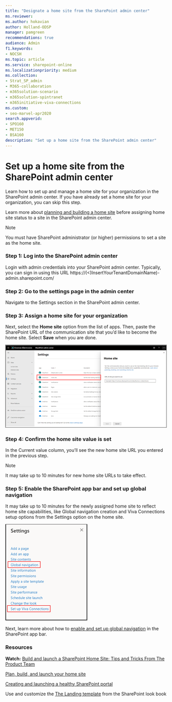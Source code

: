 ```yaml
---
title: "Designate a home site from the SharePoint admin center"
ms.reviewer: 
ms.author: hokavian
author: Holland-ODSP
manager: pamgreen
recommendations: true
audience: Admin
f1.keywords:
- NOCSH
ms.topic: article
ms.service: sharepoint-online
ms.localizationpriority: medium
ms.collection:  
- Strat_SP_admin
- M365-collaboration
- m365solution-scenario
- m365solution-spintranet
- m365initiative-viva-connections  
ms.custom:
- seo-marvel-apr2020
search.appverid:
- SPO160
- MET150
- BSA160
description: "Set up a home site from the SharePoint admin center"
---
```

# Set up a home site from the SharePoint admin center
  
Learn how to set up and manage a home site for your organization in the SharePoint admin center. If you have already set a home site for your organization, you can skip this step.

Learn more about [planning and building a home site](/sharepoint/home-site-plan) before assigning home site status to a site in the SharePoint admin center. 

> [!NOTE] 
> You must have SharePoint administrator (or higher) permissions to set a site as the home site. 

### Step 1: Log into the SharePoint admin center 
Login with admin credentials into your SharePoint admin center. Typically, you can sign in using this URL https://(<)InsertYourTenantDomainName)-admin.sharepoint.com/ 

### Step 2: Go to the settings page in the admin center
Navigate to the Settings section in the SharePoint admin center.

### Step 3: Assign a home site for your organization
Next, select the **Home site** option from the list of apps. Then, paste the SharePoint URL of the communication site that you’d like to become the home site. Select **Save** when you are done.

![Image of the home site settings in the SharePoint admin center](media/home-site-settings.png)

### Step 4: Confirm the home site value is set 
In the Current value column, you’ll see the new home site URL you entered in the previous step.

> [!NOTE] 
> It may take up to 10 minutes for new home site URLs to take effect.


### Step 5: Enable the SharePoint app bar and set up global navigation
It may take up to 10 minutes for the newly assigned home site to reflect home site capabilities, like Global navigation creation and Viva Connections setup options from the Settings option on the home site.

![Image of the settings panel on the home site after its been assigned as a home site](media/settings-panel.png)

Next, learn more about how to [enable and set up global navigation](/SharePoint/sharepoint-app-bar) in the SharePoint app bar.






### Resources

**Watch:** [Build and launch a SharePoint Home Site: Tips and Tricks From The Product Team](https://techcommunity.microsoft.com/t5/video-hub/build-and-launch-a-sharepoint-home-site-tips-and-tricks-from-the/m-p/1696758)
<br>

[Plan, build, and launch your home site](/sharepoint/home-site-plan)

[Creating and launching a healthy SharePoint portal](/sharepoint/portal-health)

Use and customize the [The Landing template](https://lookbook.microsoft.com/details/c9300e94-6e83-471a-b767-b7878689e97e) from the SharePoint look book 
